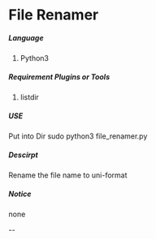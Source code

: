 # File Renamer

##### Language 
1. Python3

##### Requirement Plugins or Tools
1. listdir

##### USE
Put into Dir
sudo python3 file_renamer.py

##### Descirpt
Rename the file name to uni-format

##### Notice
none

--

